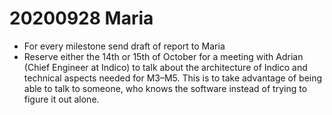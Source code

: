 # 20200928 Maria

- For every milestone send draft of report to Maria
- Reserve either the 14th or 15th of October for a meeting with Adrian (Chief Engineer at Indico) to talk about the architecture of Indico and technical aspects needed for M3–M5. This is to take advantage of being able to talk to someone, who knows the software instead of trying to figure it out alone.

